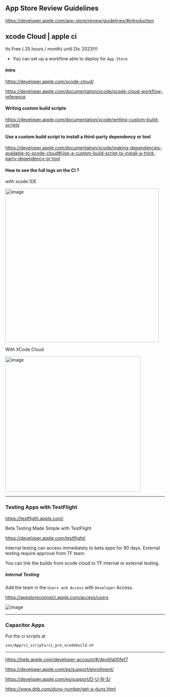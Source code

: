 ## App Store Review Guidelines

https://developer.apple.com/app-store/review/guidelines/#introduction


## xcode Cloud | apple ci

Its Free (  25 hours / month) until Dic 2023!!!!

* You can set up a workflow able to deploy for `App Store`

#### Intro

https://developer.apple.com/xcode-cloud/

https://developer.apple.com/documentation/xcode/xcode-cloud-workflow-reference


#### Writing custom build scripts

https://developer.apple.com/documentation/xcode/writing-custom-build-scripts


#### Use a custom build script to install a third-party dependency or tool

https://developer.apple.com/documentation/xcode/making-dependencies-available-to-xcode-cloud#Use-a-custom-build-script-to-install-a-third-party-dependency-or-tool



#### How to see the full logs on the CI ? 

with xcode IDE

<img width="485" alt="image" src="https://user-images.githubusercontent.com/14207635/203414670-899f91ad-bc3c-4c4b-8700-5637fa94d035.png">

With XCode Cloud 

<img width="427" alt="image" src="https://user-images.githubusercontent.com/14207635/203414910-64a6489c-b033-4e20-9a0e-bdc97167a866.png">



---

###  Testing Apps with TestFlight

https://testflight.apple.com/

Beta Testing Made Simple with TestFlight

https://developer.apple.com/testflight/

Internal testing can access immediately to beta apps for 90 days.
External testing require approval from TF team. 

You can link the builds from xcode cloud to TF internal or external testing.

##### Internal Testing

Add the team in the `Users and Access` with `Developer` Access.

https://appstoreconnect.apple.com/access/users

![image](https://user-images.githubusercontent.com/14207635/205101927-3fd90a2c-f9f8-4547-8903-97493c713eac.png)



---

### Capacitor Apps

Put the ci scripts at

```
ios/App/ci_scripts/ci_pre_xcodebuild.sh
```

----

https://help.apple.com/developer-account/#/devbfa00fef7

https://developer.apple.com/es/support/enrollment/

https://developer.apple.com/es/support/D-U-N-S/

https://www.dnb.com/duns-number/get-a-duns.html
